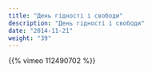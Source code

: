 ```yaml
---
title: "День гідності і свободи"
description: "День гідності і свободи"
date: "2014-11-21"
weight: "39"
---
```


{{% vimeo 112490702 %}}
